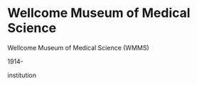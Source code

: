 # Wellcome Museum of Medical Science

Wellcome Museum of Medical Science \(WMMS\)

1914-

institution

